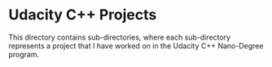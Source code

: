 # Udacity C++ Projects

This directory contains sub-directories, where each sub-directory represents a project that I have worked on in the Udacity C++ Nano-Degree program.  
